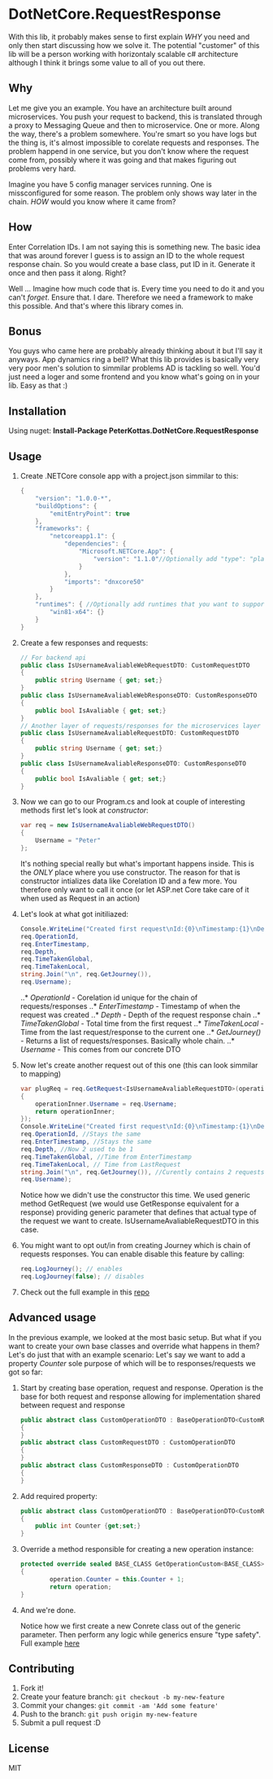 # DotNetCore.RequestResponse

With this lib, it probably makes sense to first explain *WHY* you need and only then start discussing how we solve it.
The potential "customer" of this lib will be a person working with horizontaly scalable c# architecture although I think it brings some value to all of you out there.

## Why

Let me give you an example. You have an architecture built around microservices. You push your request to backend, this is translated through a proxy to Messaging Queue and then to microservice. One or more. Along the way, there's a problem somewhere. You're smart so you have logs but the thing is, it's almost impossible to corelate requests and responses. The problem happend in one service, but you don't know where the request come from, possibly where it was going and that makes figuring out problems very hard. 

Imagine you have 5 config manager services running. One is missconfigured for some reason. The problem only shows way later in the chain. *HOW* would you know where it came from? 

## How

Enter Correlation IDs. I am not saying this is something new. The basic idea that was around forever I guess is to assign an ID to the whole request response chain. So you would create a base class, put ID in it. Generate it once and then pass it along. Right?

Well ... Imagine how much code that is. Every time you need to do it and you can't *forget*. Ensure that. I dare. Therefore we need a framework to make this possible. And that's where this library comes in.

## Bonus

You guys who came here are probably already thinking about it but I'll say it anyways. App dynamics ring a bell? What this lib provides is basically very very poor men's solution to simmilar problems AD is tackling so well. You'd just need a loger and some frontend and you know what's going on in your lib. Easy as that :)

## Installation

Using nuget:
**Install-Package PeterKottas.DotNetCore.RequestResponse**

## Usage

1. Create .NETCore console app with a project.json simmilar to this:
	
	```cs
	{
		"version": "1.0.0-*",
		"buildOptions": {
			"emitEntryPoint": true
		},
		"frameworks": {
			"netcoreapp1.1": {
				"dependencies": {
					"Microsoft.NETCore.App": {
						"version": "1.1.0"//Optionally add "type": "platform" if you don't want self contained app
					}
				},
				"imports": "dnxcore50"
			}
		},
		"runtimes": { //Optionally add runtimes that you want to support
			"win81-x64": {}
		}
	}
	```
2. Create a few responses and requests:

	```cs
	// For backend api
	public class IsUsernameAvaliableWebRequestDTO: CustomRequestDTO
  	{
		public string Username { get; set;}
  	}
	public class IsUsernameAvaliableWebResponseDTO: CustomResponseDTO
  	{
		public bool IsAvaliable { get; set;}
  	}
	// Another layer of requests/responses for the microservices layer to ensure separation
	public class IsUsernameAvaliableRequestDTO: CustomRequestDTO
  	{
		public string Username { get; set;}
  	}
	public class IsUsernameAvaliableResponseDTO: CustomResponseDTO
  	{
		public bool IsAvaliable { get; set;}
  	}
	```
2. Now we can go to our Program.cs and look at couple of interesting methods first let's look at *constructor*:

	```cs
	var req = new IsUsernameAvaliableWebRequestDTO()
	{
		Username = "Peter"
  	};
	```
	It's nothing special really but what's important happens inside. This is the *ONLY* place where you use constructor. The reason for that is constructor intializes data like Corelation ID and a few more. You therefore only want to call it once (or let ASP.net Core take care of it when used as Request in an action) 
3. Let's look at what got initiliazed:
	
	```cs
	Console.WriteLine("Created first request\nId:{0}\nTimestamp:{1}\nDepth:{2}\nTimeTakenGlobal:{3}\nTimeTakenLocal:{4}\nJourney:{5}\nValue:{6}\n\n", 
    req.OperationId, 
    req.EnterTimestamp, 
    req.Depth, 
    req.TimeTakenGlobal,
    req.TimeTakenLocal,
    string.Join("\n", req.GetJourney()),
    req.Username);
	```
	..* *OperationId* - Corelation id unique for the chain of requests/responses
	..* *EnterTimestamp* - Timestamp of when the request was created
	..* *Depth* - Depth of the request response chain
	..* *TimeTakenGlobal* - Total time from the first request
	..* *TimeTakenLocal* - Time from the last request/response to the current one
	..* *GetJourney()* - Returns a list of requests/responses. Basically whole chain.
	..* *Username* - This comes from our concrete DTO
4. Now let's create another request out of this one (this can look simmilar to mapping)
	```cs
	var plugReq = req.GetRequest<IsUsernameAvaliableRequestDTO>(operationInner =>
	{
		operationInner.Username = req.Username;
		return operationInner;
	});
	Console.WriteLine("Created first request\nId:{0}\nTimestamp:{1}\nDepth:{2}\nTimeTakenGlobal:{3}\nTimeTakenLocal:{4}\nJourney:{5}\nValue:{6}\n\n", 
    req.OperationId, //Stays the same
    req.EnterTimestamp, //Stays the same
    req.Depth, //Now 2 used to be 1
    req.TimeTakenGlobal, //Time from EnterTimestamp
    req.TimeTakenLocal, // Time from LastRequest
    string.Join("\n", req.GetJourney()), //Curently contains 2 requests
    req.Username);
	```
	
	Notice how we didn't use the constructor this time. We used generic method GetRequest (we would use GetResponse equivalent for a response) providing generic parameter that defines that actual type of the request we want to create. IsUsernameAvaliableRequestDTO in this case. 
5. You might want to opt out/in from creating Journey which is chain of requests responses. You can enable disable this feature by calling:
	
	```cs
  	req.LogJourney(); // enables
	req.LogJourney(false); // disables
	```
6. Check out the full example in this [repo](https://github.com/PeterKottas/DotNetCore.RequestResponse/blob/master/Source/PeterKottas.DotNetCore.RequestResponse.Example/Program.cs)

## Advanced usage
In the previous example, we looked at the most basic setup. But what if you want to create your own base classes and override what happens in them? Let's do just that with an example scenario:
Let's say we want to add a property *Counter* sole purpose of which will be to responses/requests we got so far:

1. Start by creating base operation, request and response. Operation is the base for both request and response allowing for implementation shared between request and response
	
	```cs
	public abstract class CustomOperationDTO : BaseOperationDTO<CustomRequestDTO, CustomResponseDTO, CustomOperationDTO>
  	{
  	}
	public abstract class CustomRequestDTO : CustomOperationDTO
  	{
  	}
	public abstract class CustomResponseDTO : CustomOperationDTO
  	{
  	}
	```
2. Add required property:
	
	```cs
	public abstract class CustomOperationDTO : BaseOperationDTO<CustomRequestDTO, CustomResponseDTO, CustomOperationDTO>
  	{
		public int Counter {get;set;}
  	}
	```
2. Override a method responsible for creating a new operation instance:
	```cs
	protected override sealed BASE_CLASS GetOperationCustom<BASE_CLASS>(BASE_CLASS operation)
  	{
    		operation.Counter = this.Counter + 1;
    		return operation;
  	}
	```
3. And we're done. 
	
	Notice how we first create a new Conrete class out of the generic parameter. Then perform any logic while generics ensure "type safety". Full example [here](https://github.com/PeterKottas/DotNetCore.RequestResponse/blob/master/Source/PeterKottas.DotNetCore.RequestResponse.Example/DTO/CustomBaseOperationDTO.cs)

## Contributing

1. Fork it!
2. Create your feature branch: `git checkout -b my-new-feature`
3. Commit your changes: `git commit -am 'Add some feature'`
4. Push to the branch: `git push origin my-new-feature`
5. Submit a pull request :D

## License

MIT 
